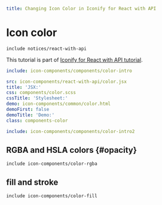 ```yaml
title: Changing Icon Color in Iconify for React with API
```

# Icon color

`include notices/react-with-api`

This tutorial is part of [Iconify for React with API tutorial](./index.md).

```yaml
include: icon-components/components/color-intro
```

```yaml
src: icon-components/react-with-api/color.jsx
title: 'JSX:'
css: components/color.scss
cssTitle: 'Stylesheet:'
demo: icon-components/common/color.html
demoFirst: false
demoTitle: 'Demo:'
class: components-color
```

```yaml
include: icon-components/components/color-intro2
```

## RGBA and HSLA colors {#opacity}

`include icon-components/color-rgba`

## fill and stroke

`include icon-components/color-fill`
